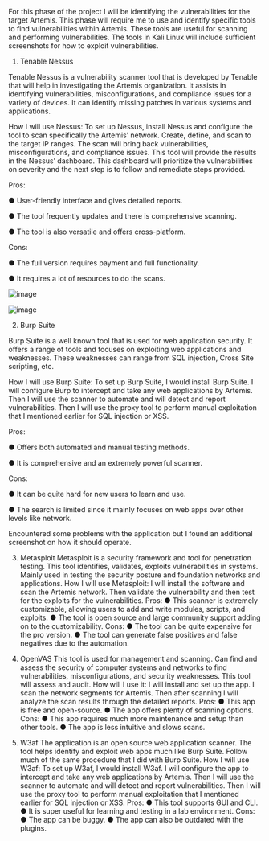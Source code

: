 For this phase of the project I will be identifying the vulnerabilities for the target Artemis. This phase will require me to use and identify specific tools to find vulnerabilities within Artemis. These tools are useful for scanning and performing vulnerabilities. The tools in Kali Linux will include sufficient screenshots for how to exploit vulnerabilities. 

1.	Tenable Nessus

Tenable Nessus is a vulnerability scanner tool that is developed by Tenable that will help in investigating the Artemis organization. It assists in identifying vulnerabilities, misconfigurations, and compliance issues for a variety of devices. It can identify missing patches in various systems and applications.

How I will use Nessus: To set up Nessus, install Nessus and configure the tool to scan specifically the Artemis’ network. Create, define, and scan to the target IP ranges. The scan will bring back vulnerabilities, misconfigurations, and compliance issues. This tool will provide the results in the Nessus’ dashboard. This dashboard will prioritize the vulnerabilities on severity and the next step is to follow and remediate steps provided. 

Pros: 

●	User-friendly interface and gives detailed reports. 

●	The tool frequently updates and there is comprehensive scanning.

●	The tool is also versatile and offers cross-platform.

Cons:

●	The full version requires payment and full functionality.

●	It requires a lot of resources to do the scans. 
	 
![image](https://github.com/user-attachments/assets/52be9746-6b8e-43f9-8c85-249e76090290)
 
![image](https://github.com/user-attachments/assets/7b8d4fbe-71b0-4594-8737-70cb482baefe)


 
2.	Burp Suite

Burp Suite is a well known tool that is used for web application security. It offers a range of tools and focuses on exploiting web applications and weaknesses. These weaknesses can range from SQL injection, Cross Site scripting, etc. 

How I will use Burp Suite: To set up Burp Suite, I would install Burp Suite. I will configure Burp to intercept and take any web applications by Artemis. Then I will use the scanner to automate and will detect and report vulnerabilities. Then I will use the proxy tool to perform manual exploitation that I mentioned earlier for SQL injection or XSS.

Pros:

●	Offers both automated and manual testing methods.

●	It is comprehensive and an extremely powerful scanner.

Cons:

●	It can be quite hard for new users to learn and use.

●	The search is limited since it mainly focuses on web apps over other levels like network.
 
 

Encountered some problems with the application but I found an additional screenshot on how it should operate. 
 
 

3.	Metasploit
	Metasploit is a security framework and tool for penetration testing. This tool identifies, validates, exploits vulnerabilities in systems. Mainly used in testing the security posture and foundation networks and applications. 
	How I will use Metasploit: I will install the software and scan the Artemis network. Then validate the vulnerability and then test for the exploits for the vulnerabilities. 
	Pros:
●	This scanner is extremely customizable, allowing users to add and write modules, scripts, and exploits. 
●	The tool is open source and large community support adding on to the customizability. 
	Cons:
●	The tool can be quite expensive for the pro version.
●	The tool can generate false positives and false negatives due to the automation. 

4.	OpenVAS
	This tool is used for management and scanning. Can find and assess the security of computer systems and networks to find vulnerabilities, misconfigurations, and security weaknesses. This tool will assess and audit.
	How will I use it: I will install and set up the app. I scan the network segments for Artemis. Then after scanning I will analyze the scan results through the detailed reports. 
	Pros:
●	This app is free and open-source.
●	The app offers plenty of scanning options. 
	Cons:
●	This app requires much more maintenance and setup than other tools.
●	The app is less intuitive and slows scans.
 

5.	W3af
	The application is an open source web application scanner. The tool helps identify and exploit web apps much like Burp Suite. Follow much of the same procedure that I did with Burp Suite. 
	How I will use W3af: To set up W3af, I would install W3af. I will configure the app to intercept and take any web applications by Artemis. Then I will use the scanner to automate and will detect and report vulnerabilities. Then I will use the proxy tool to perform manual exploitation that I mentioned earlier for SQL injection or XSS.
	Pros:
●	This tool supports GUI and CLI. 
●	It is super useful for learning and testing in a lab environment. 
	Cons:
●	The app can be buggy.
●	The app can also be outdated with the plugins. 
